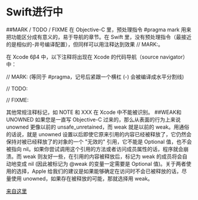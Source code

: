 # Swift进行中
##MARK / TODO / FIXME
在 Objective-C 里，预处理指令 #pragma mark 用来把功能区分成有意义的，易于导航的章节。在 Swift 里，没有预处理指令（最接近的是相似的-井号编译配置），但同样可以用注释达到效果 // MARK:。

在 Xcode 6β4 中，以下注释将出现在 Xcode 的代码导航（source navigator）中：

// MARK: (等同于 #pragma，记号后紧跟一个横杠 (-) 会被编译成水平分割线)

// TODO:

// FIXME:

其他常规注释标记，如 NOTE 和 XXX 在 Xcode 中不能被识别。
##WEAK和UNOWNED
如果您是一直写 Objective-C 过来的，那么从表面的行为上来说 unowned 更像以前的 unsafe_unretained，而 weak 就是以前的 weak。用通俗的话说，就是 unowned 设置以后即使它原来引用的内容已经被释放了，它仍然会保持对被已经释放了的对象的一个 "无效的" 引用，它不能是 Optional 值，也不会被指向 nil。如果你尝试调用这个引用的方法或者访问成员属性的话，程序就会崩溃。而 weak 则友好一些，在引用的内容被释放后，标记为 weak 的成员将会自动地变成 nil (因此被标记为 @weak 的变量一定需要是 Optional 值)。关于两者使用的选择，Apple 给我们的建议是如果能够确定在访问时不会已被释放的话，尽量使用 unowned，如果存在被释放的可能，那就选择用 weak。

[来自这里](http://swifter.tips/retain-cycle/)
